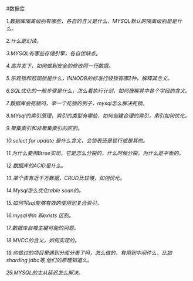 #数据库

*1.数据库隔离级别有哪些，各自的含义是什么，MYSQL默认的隔离级别是是什么。*

*2.什么是幻读。*

*3.MYSQL有哪些存储引擎，各自优缺点。*

*4.高并发下，如何做到安全的修改同一行数据。*

*5.乐观锁和悲观锁是什么，INNODB的标准行级锁有哪2种，解释其含义。*

*6.SQL优化的一般步骤是什么，怎么看执行计划，如何理解其中各个字段的含义。*

*7.数据库会死锁吗，举一个死锁的例子，mysql怎么解决死锁。*

*8.MYsql的索引原理，索引的类型有哪些，如何创建合理的索引，索引如何优化。*

*9.聚集索引和非聚集索引的区别。*

*10.select for update 是什么含义，会锁表还是锁行或是其他。*

*11.为什么要用Btree实现，它是怎么分裂的，什么时候分裂，为什么是平衡的。*

*12.数据库的ACID是什么。*

*13.某个表有近千万数据，CRUD比较慢，如何优化。*

*14.Mysql怎么优化table scan的。*

*15.如何写sql能够有效的使用到复合索引。*

*16.mysql中in 和exists 区别。*

*17.数据库自增主键可能的问题。*

*18.MVCC的含义，如何实现的。*

*19.你做过的项目里遇到分库分表了吗，怎么做的，有用到中间件么，比如sharding jdbc等,他们的原理知道么。*

*29.MYSQL的主从延迟怎么解决。*
